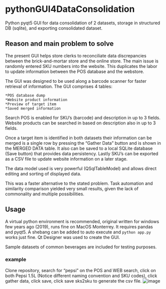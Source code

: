 # pythonGUI4DataConsolidation
Python pyqt5 GUI for data consolidation of 2 datasets, storage in structured DB (sqlite), and exporting consolidated dataset.  

## Reason and main problem to solve

The present GUI helps store clerks to reconciliate data discrepancies between the brick-and-mortar store and the online store. The main issue is randomly entered SKU numbers into the website. This duplicates the labor to update information between the POS database and the webstore.

The GUI was designed to be used along a barcode scanner for faster retrieval of information. The GUI comprises 4 tables:

	*POS database dump
	*Website product information
	*Preview of target item
	*Saved merged information

Search POS is enabled for SKU’s (barcode) and description in up to 3 fields. Website products can be searched in based on description also in up to 3 fields.

Once a target item is identified in both datasets their information can be merged is a single row by pressing the “Gather Data” button and is shown in the MERGED DATA table. It also can be saved to a local SQLite database (Save button) that provides data persistency. Lastly SKU’s can be exported as a CSV file to update website information on a later stage.  

The data model used is very powerful (QSqlTableModel) and allows direct editing and sorting of displayed data. 

This was a faster alternative to the stated problem. Task automation and similarity comparison yielded very small results, given the lack of commonality and multiple possibilities.

## Usage

A virtual python environment is recommended, original written for windows few years ago (2019), runs fine on MacOS Monterrey. It requires pandas and pyqt5. A shebang can be added to auto execute and `python app.py` works just fine. Qt Designer was used to create the GUI. 

Sample datasets of common beverages are included for testing purposes.

### example
Clone repository, search for “pepsi” on the POS and WEB search, click on both Pepsi 1.5L (Notice different naming convention and SKU codes), click gather data, click save, click save sks2sku to generate the csv file.
![image](https://user-images.githubusercontent.com/17897299/190533651-b4eef7e1-3f8f-49cd-bb74-25d30b0db0ee.png)
